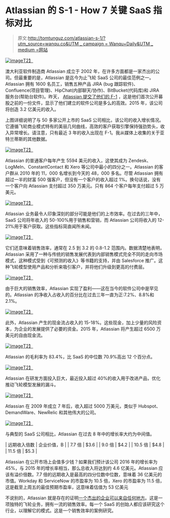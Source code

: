 # Atlassian 的 S-1 - How 7 关键 SaaS 指标对比

> 原文:[http://tomtunguz.com/atlassian-s-1/?utm_source=wanqu.co&UTM _ campaign = Wanqu+Daily&UTM _ medium =网站](http://tomtunguz.com/atlassian-s-1/?utm_source=wanqu.co&utm_campaign=Wanqu+Daily&utm_medium=website)

[![image](../Images/803e5d723a5d3984d9f2b021a3afcca0.png)T2】](https://res.cloudinary.com/dzawgnnlr/image/upload/q_auto/f_auto/w_auto/ATLS_revenue_growth_compared_median.png)

澳大利亚软件制造商 Atlassian 成立于 2002 年，在许多方面都是一家杰出的公司。但最重要的是，Atlassian 是迄今为止飞轮 SaaS 公司的最佳范例之一。Atlassian 拥有 1600 名员工，销售五种产品 JIRA (bug 跟踪软件)、Confluence(项目管理)、HipChat(内部聊天/协作)、BitBucket(代码库)和 JIRA 服务台(帮助台软件)。昨天， [Atlassian 提交了他们的 F-1](http://www.sec.gov/Archives/edgar/data/1650372/000155837015001685/filename1.htm) ，这是他们首次公开募股之前的一份文件，显示了他们建立的软件公司是多么的高效。2015 年，该公司将创造 3.2 亿美元的收入。

上图详细说明了与 50 多家公开上市的 SaaS 公司相比，该公司的收入增长情况。它遵循飞轮商业模式特有的美丽几何曲线，高效的客户获取引擎保持强劲势头，收入异常增长。请注意，只有最近 3 年的收入出现在 F-1。我从媒体上收集的关于亚特兰蒂斯的其他数据。

[![image](../Images/69cf1d2fbc5938efc0ddd0d1d737ebda.png)T2】](https://res.cloudinary.com/dzawgnnlr/image/upload/q_auto/f_auto/w_auto/ATLS_arpc.png)

Atlassian 的普通客户每年产生 5594 美元的收入，这使其成为 Zendesk、LogMeIn、ConstantContact 和 Xero 等公司中最小的四分之一。Atlassian 的客户群从 2010 年的 11，000 名增长到今天的 48，000 多名。尽管 Atlassian 拥有超过一半的财富 500 强客户，但没有一个客户的收入超过 1%。换句话说，没有一个客户向 Atlassian 支付超过 350 万美元。只有 864 个客户每年支付超过 5 万美元。

[![image](../Images/3b8022f7e28cb497185352275cee7cef.png)T2】](https://res.cloudinary.com/dzawgnnlr/image/upload/q_auto/f_auto/w_auto/ATLS_company_sm_as_pct_rev.png)

Atlassian 业务最令人印象深刻的部分可能是他们的上市效率。在过去的三年中，SaaS 公司将年收入的 50-100%用于销售和营销，而 Atlassian 公司将收入的 12-21%用于客户获取。这些指标简直闻所未闻。

[![image](../Images/9e88f9a6882b4604c173b847073f673a.png)T2】](https://res.cloudinary.com/dzawgnnlr/image/upload/q_auto/f_auto/w_auto/ATLS_company_sales_efficiency.png)

它们还意味着销售效率，通常在 2.5 到 3.2 的 0.8-1.2 范围内。数据清楚地表明，Atlassian 采用了一种与传统的销售发展代表到内部销售模式完全不同的走向市场模式，这种模式受到《可预测的收入》等书籍的支持，并由 Salesforce 推广。这种飞轮模型使用产品和分析来吸引客户，并将他们升级到更高的付费层。

[![image](../Images/f92e135161dc33bb7b42971099122829.png)T2】](https://res.cloudinary.com/dzawgnnlr/image/upload/q_auto/f_auto/w_auto/ATLS_company_ni_as_pct_rev.png)

由于巨大的销售效率，Atlassian 实现了盈利——这在当今的软件公司中是罕见的。Atlassian 的净收入占收入的百分比在过去三年一直为正:7.2%、8.8%和 2.1%。

[![image](../Images/f84370ba7a6995daf8d6e9cf9f598020.png)T2】](https://res.cloudinary.com/dzawgnnlr/image/upload/q_auto/f_auto/w_auto/ATLS_cash_from_ops_pct.png)

此外，Atlassian 产生的现金流占收入的 15-18%。这些现金，加上少量的风险资本，为企业的发展提供了必要的资金。2015 年，Atlassian 将产生超过 6500 万美元的自由现金流。

[![image](../Images/3c6b8ae43393b622edec122f75c069ea.png)T2】](https://res.cloudinary.com/dzawgnnlr/image/upload/q_auto/f_auto/w_auto/ATLS_company_gross_margin.png)

Atlassian 的毛利率为 83.4%，比 SaaS 的中位数 70.9%高出 12 个百分点。

[![image](../Images/f7448f67c5c453f3499f74ef1368bb5e.png)T2】](https://res.cloudinary.com/dzawgnnlr/image/upload/q_auto/f_auto/w_auto/ATLS_rd_as_pct_rev.png)

Atlassian 在研发方面投入巨大，最近投入超过 40%的收入用于改进产品，优化推动飞轮模型发展的漏斗。

[![image](../Images/9166ce464653a87980bbe614a9e55866.png)T2】](https://res.cloudinary.com/dzawgnnlr/image/upload/q_auto/f_auto/w_auto/ATLS_time_to_50M.png)

Atlassian 在 2009 年成立 7 年后，收入超过 5000 万美元，类似于 Hubspot、DemandWare、NewRelic 和其他伟大的公司。

[![image](../Images/bc8599fac7eb343370a0088f95363bae.png)T2】](https://res.cloudinary.com/dzawgnnlr/image/upload/q_auto/f_auto/w_auto/ATLS_revenue_cagr_compared_median.png)

与典型的 SaaS 公司相比，Atlassian 在过去 8 年中的增长率大约为中间值。

| 远期收入倍数 | 企业价值，B |
| 7.7 倍 | $3.6 |
| 9.0 倍 | $4.2 |
| 10.5 倍 | $4.8 |
| 11.5 倍 | $5.3 |

Atlassian 在公开市场上会值多少钱？如果我们预计该公司 2016 年的增长率为 45%，与 2015 年的增长率相当，那么总收入将达到约 4.6 亿美元。Atlassian 应该有溢价倍数。7.7 倍的远期收入是最高的四分位数中位数，意味着 36 亿美元的市值。Workday 和 ServiceNow 的市盈率为 10.5 倍，Xero 的市盈率为 11.5 倍，这是截至上周五的最佳预期市盈率，这意味着估值为 53 亿美元

不说别的，Atlassian 就是存在的证明[一个杰出的企业可以来自任何地方](http://tomtunguz.com/great-entrepreneur-anywhere/)。这是一项独特的飞轮业务，拥有一流的销售效率。每一个 SaaS 的创始人都应该研究这个行业，以理解它的模式。这是一个销售效率的案例研究。